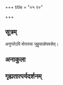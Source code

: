 +++
title = "०५ २०"

+++
## सूत्रम्
अनुगतेऽपि वोत्तरया जुहुयान्नोपवसेत्।
## अनाकुला

## गृह्यतात्पर्यदर्शनम्


